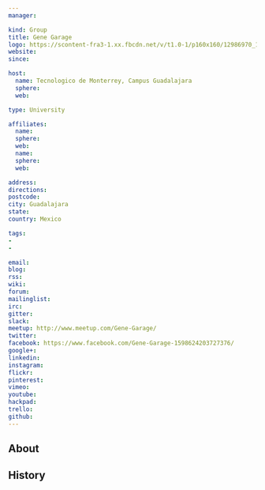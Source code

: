 ```yaml
---
manager:

kind: Group
title: Gene Garage
logo: https://scontent-fra3-1.xx.fbcdn.net/v/t1.0-1/p160x160/12986970_1741318769457918_3454203802810370317_n.png?oh=369e7fd7b866b9eb510d912f0b5b350f&oe=57F52E70
website:
since:

host:
  name: Tecnologico de Monterrey, Campus Guadalajara
  sphere:
  web:

type: University

affiliates:
  name:
  sphere:
  web:
  name:
  sphere:
  web:

address:
directions:
postcode:
city: Guadalajara
state:
country: Mexico

tags:
-
-

email:
blog:
rss:
wiki:
forum:
mailinglist:
irc:
gitter:
slack:
meetup: http://www.meetup.com/Gene-Garage/
twitter:
facebook: https://www.facebook.com/Gene-Garage-1598624203727376/
google+:
linkedin:
instagram:
flickr:
pinterest:
vimeo:
youtube:
hackpad:
trello:
github:
---
```


## About

## History
